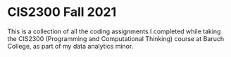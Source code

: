 # CIS2300 Fall 2021
This is a collection of all the coding assignments I completed while taking the CIS2300 (Programming and Computational Thinking) course at Baruch College, as part of my data analytics minor.
